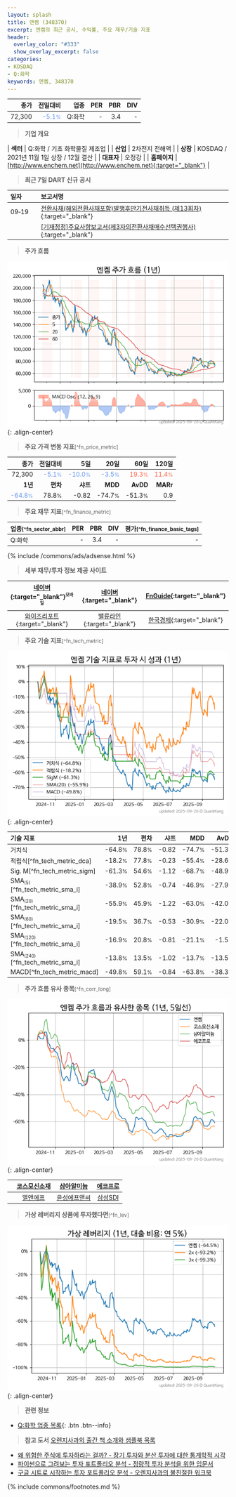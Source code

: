 ```yaml
---
layout: splash
title: 엔켐 (348370)
excerpt: 엔켐의 최근 공시, 수익률, 주요 재무/기술 지표
header:
  overlay_color: "#333"
  show_overlay_excerpt: false
categories:
- KOSDAQ
- Q:화학
keywords: 엔켐, 348370
---
```


| **종가** | **전일대비** | **업종** | **PER** | **PBR** | **DIV** |
| -------: | -----------: | -------: | ------: | ------: | ------: |
| 72,300 | <span style="color: cornflowerblue">-5.1<small>%</small></span> | Q:화학 | - | 3.4 | - |

<!-- more -->


> **기업 개요**<a id="company"></a>

| <span style="white-space:nowrap;">**섹터**</span> | Q:화학 / 기초 화학물질 제조업 |
| <span style="white-space:nowrap;">**산업**</span> | 2차전지 전해액 |
| <span style="white-space:nowrap;">**상장**</span> | KOSDAQ / 2021년 11월 1일 상장 / 12월 결산 |
| <span style="white-space:nowrap;">**대표자**</span> | 오정강 |
| <span style="white-space:nowrap;">**홈페이지**</span> | [http://www.enchem.net](http://www.enchem.net){:target="_blank"} |


> **최근 7일 DART 신규 공시**<a id="dart"></a>

| **일자** |      | **보고서명** |
| :------- | :--- | :----------- |
| 09&#x2011;19 | | [전환사채(해외전환사채포함)발행후만기전사채취득              (제13회차)](https://dart.fss.or.kr/dsaf001/main.do?rcpNo=20250919900510){:target="_blank"} |
|  | | [[기재정정]주요사항보고서(제3자의전환사채매수선택권행사)](https://dart.fss.or.kr/dsaf001/main.do?rcpNo=20250919000246){:target="_blank"} |


> **주가 흐름**<a id="price"></a>

![348370](/stock/images/348370.png){: .align-center}


> **주요 가격 변동 지표**<small>[^fn_price_metric]</small>

| **종가** | **전일대비** | **5일** | **20일** | **60일** | **120일** |
| -------: | -----------: | ------: | -------: | -------: | --------: |
| 72,300 | <span style="color: cornflowerblue">-5.1<small>%</small></span> | <span style="color: cornflowerblue">-10.0<small>%</small></span> | <span style="color: cornflowerblue">-3.5<small>%</small></span> | <span style="color: tomato">19.3<small>%</small></span> | <span style="color: tomato">11.4<small>%</small></span> |
| **1년** | **편차** | **샤프** | **MDD** | **AvDD** | **MARr** |
| <span style="color: cornflowerblue">-64.8<small>%</small></span> | 78.8<small>%</small> | -0.82 | -74.7<small>%</small> | -51.3<small>%</small> | 0.9 |


> **주요 재무 지표**<small>[^fn_finance_metric]</small>

| **업종**<small>[^fn_sector_abbr]</small> | **PER** | **PBR** | **DIV** | **평가**<small>[^fn_finance_basic_tags]</small> |
| :--------------------------------------- | ------: | ------: | ------: | ----------------------------------------------: |
| Q:화학 | - | 3.4 | - | - |



{% include /commons/ads/adsense.html %}

> **세부 재무/투자 정보 제공 사이트**

| [네이버](https://m.stock.naver.com/domestic/stock/348370/finance/summary){:target="_blank"}<sup><small>모바일</small></sup> | [네이버](https://finance.naver.com/item/coinfo.naver?code=348370){:target="_blank"} | [FnGuide](https://comp.fnguide.com/SVO2/ASP/SVD_Invest.asp?gicode=A348370&MenuYn=Y){:target="_blank"} |
| :---: | :---: | :---: |
| [와이즈리포트](https://comp.wisereport.co.kr/company/c1040001.aspx?cmp_cd=348370){:target="_blank"} | [밸류라인](https://www.valueline.co.kr/finance/summary/348370){:target="_blank"} | [한국경제](https://markets.hankyung.com/stock/348370/financial-summary){:target="_blank"} |


> **주요 기술 지표**<small>[^fn_tech_metric]</small>


![348370](/stock/images/348370_tech.png){: .align-center}

| **기술 지표** | **1년** | **편차** | **샤프** | **MDD** | **AvDD** |
| :------------ | ------: | -----------: | -------: | ------: | -------: |
| 거치식 | -64.8<small>%</small> | 78.8<small>%</small> | -0.82 | -74.7<small>%</small> | -51.3<small>%</small> |
| 적립식[^fn_tech_metric_dca] | -18.2<small>%</small> | 77.8<small>%</small> | -0.23 | -55.4<small>%</small> | -28.6<small>%</small> |
| Sig. M[^fn_tech_metric_sigm] | -61.3<small>%</small> | 54.6<small>%</small> | -1.12 | -68.7<small>%</small> | -48.9<small>%</small> |
| SMA<small><sub>(5)</sub></small>[^fn_tech_metric_sma_i] | -38.9<small>%</small> | 52.8<small>%</small> | -0.74 | -46.9<small>%</small> | -27.9<small>%</small> |
| SMA<small><sub>(20)</sub></small>[^fn_tech_metric_sma_i] | -55.9<small>%</small> | 45.9<small>%</small> | -1.22 | -63.0<small>%</small> | -42.0<small>%</small> |
| SMA<small><sub>(60)</sub></small>[^fn_tech_metric_sma_i] | -19.5<small>%</small> | 36.7<small>%</small> | -0.53 | -30.9<small>%</small> | -22.0<small>%</small> |
| SMA<small><sub>(120)</sub></small>[^fn_tech_metric_sma_i] | -16.9<small>%</small> | 20.8<small>%</small> | -0.81 | -21.1<small>%</small> | -1.5<small>%</small> |
| SMA<small><sub>(240)</sub></small>[^fn_tech_metric_sma_i] | -13.8<small>%</small> | 13.5<small>%</small> | -1.02 | -13.7<small>%</small> | -13.5<small>%</small> |
| MACD[^fn_tech_metric_macd] | -49.8<small>%</small> | 59.1<small>%</small> | -0.84 | -63.8<small>%</small> | -38.3<small>%</small> |


> **주가 흐름 유사 종목**<a id="corr"></a><small>[^fn_corr_long]</small>

![348370](/stock/images/348370_corr.png){: .align-center}

|       | [코스모신소재](/005070/) | [삼아알미늄](/006110/) | [에코프로](/086520/) |
| :---: | :------------------------------------: | :------------------------------------: | :------------------------------------: |
|       | [엘앤에프](/066970/) | [윤성에프앤씨](/372170/) | [삼성SDI](/006400/) |


> **가상 레버리지 상품에 투자했다면**<a id="2x"></a><small>[^fn_lev]</small>

![348370](/stock/images/348370_2x.png){: .align-center}


> **관련 정보**

- [Q:화학 업종 목록](/stats/sector/kosdaq_업종_화학_종목/){: .btn .btn--info}

> **참고 도서** [오렌지사과의 출간 책 소개와 샘플북 목록](https://kongdori.tistory.com/691)

- [왜 위험한 주식에 투자하라는 걸까? - 장기 투자와 분산 투자에 대한 통계학적 시각](https://kongdori.tistory.com/421)
- [파이썬으로 그려보는 투자 포트폴리오 분석  - 정량적 투자 분석을 위한 입문서](https://kongdori.tistory.com/643)
- [구글 시트로 시작하는 투자 포트폴리오 분석 - 오렌지사과의 불친절한 워크북](https://kongdori.tistory.com/449)


{% include commons/footnotes.md %}